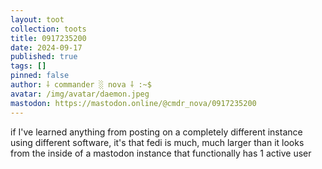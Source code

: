 ```yaml
---
layout: toot
collection: toots
title: 0917235200
date: 2024-09-17
published: true
tags: []
pinned: false
author: ⸸ commander ░ nova ⸸ :~$
avatar: /img/avatar/daemon.jpeg
mastodon: https://mastodon.online/@cmdr_nova/0917235200
---
```


if I've learned anything from posting on a completely different instance using different software, it's that fedi is much, much larger than it looks from the inside of a mastodon instance that functionally has 1 active user
